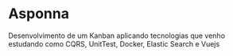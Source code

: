 # Asponna
Desenvolvimento de um Kanban aplicando tecnologias que venho estudando como CQRS, UnitTest, Docker, Elastic Search e Vuejs
